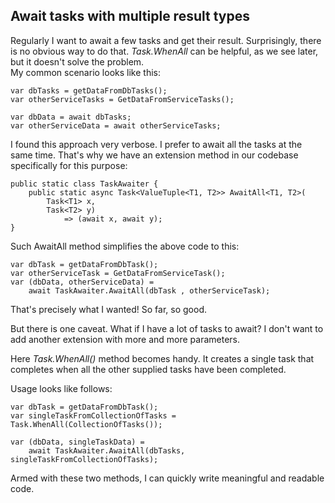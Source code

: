 ## Await tasks with multiple result types

Regularly I want to await a few tasks and get their result. Surprisingly, there is no obvious way to do that. _Task.WhenAll_ can be helpful, as we see later, but it doesn't solve the problem.  
My common scenario looks like this:
```
var dbTasks = getDataFromDbTasks();
var otherServiceTasks = GetDataFromServiceTasks();

var dbData = await dbTasks;
var otherServiceData = await otherServiceTasks;
```
I found this approach very verbose. I prefer to await all the tasks at the same time.
That's why we have an extension method in our codebase specifically for this purpose:
```
public static class TaskAwaiter {
    public static async Task<ValueTuple<T1, T2>> AwaitAll<T1, T2>(
        Task<T1> x,
        Task<T2> y) 
            => (await x, await y);
}

```
Such AwaitAll method simplifies the above code to this:
```
var dbTask = getDataFromDbTask();
var otherServiceTask = GetDataFromServiceTask();
var (dbData, otherServiceData) = 
    await TaskAwaiter.AwaitAll(dbTask , otherServiceTask);
```
That's precisely what I wanted! So far, so good.

But there is one caveat. What if I have a lot of tasks to await? I don't want to add another extension with more and more parameters.

Here _Task.WhenAll()_ method becomes handy. It creates a single task that completes when all the other supplied tasks have been completed.  
 
Usage looks like follows:
```
var dbTask = getDataFromDbTask();
var singleTaskFromCollectionOfTasks = Task.WhenAll(CollectionOfTasks());

var (dbData, singleTaskData) = 
    await TaskAwaiter.AwaitAll(dbTasks, singleTaskFromCollectionOfTasks);
```

Armed with these two methods, I can quickly write meaningful and readable code.

